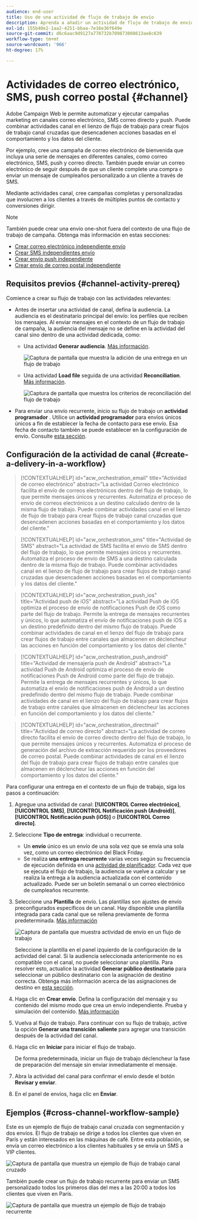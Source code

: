 ```yaml
---
audience: end-user
title: Uso de una actividad de flujo de trabajo de envío
description: Aprenda a añadir un actividad de flujo de trabajo de envío (correo electrónico, push, SMS, correo postal).
exl-id: 155b40e2-1aa2-4251-bbaa-7e16e36f649e
source-git-commit: d6c6aac9d9127a770732b709873008613ae8c639
workflow-type: tm+mt
source-wordcount: '966'
ht-degree: 17%

---
```


# Actividades de correo electrónico, SMS, push correo postal {#channel}

Adobe Campaign Web le permite automatizar y ejecutar campañas marketing en canales correo electrónico, SMS correo directo y push. Puede combinar actividades canal en el lienzo de flujo de trabajo para crear flujos de trabajo canal cruzadas que desencadenen acciones basadas en el comportamiento y los datos del cliente.

Por ejemplo, cree una campaña de correo electrónico de bienvenida que incluya una serie de mensajes en diferentes canales, como correo electrónico, SMS, push y correo directo. También puede enviar un correo electrónico de seguir después de que un cliente complete una compra o enviar un mensaje de cumpleaños personalizado a un cliente a través de SMS.

Mediante actividades canal, cree campañas completas y personalizadas que involucren a los clientes a través de múltiples puntos de contacto y conversiones dirigir.

>[!NOTE]
>
>También puede crear una envío one-shot fuera del contexto de una flujo de trabajo de campaña. Obtenga más información en estas secciones:
>* [Crear correo electrónico independiente envío](../../email/create-email.md)
>* [Crear SMS independientes envío](../../sms/create-sms.md)
>* [Crear envío push independiente](../../push/create-push.md)
>* [Crear envío de correo postal independiente](../../direct-mail/create-direct-mail.md)

## Requisitos previos {#channel-activity-prereq}

Comience a crear su flujo de trabajo con las actividades relevantes:

* Antes de insertar una actividad de canal, defina la audiencia. La audiencia es el destinatario principal del envío: los perfiles que reciben los mensajes. Al enviar mensajes en el contexto de un flujo de trabajo de campaña, la audiencia del mensaje no se define en la actividad del canal sino dentro de una actividad dedicada, como:

   * Una actividad **Generar audiencia**. [Más información](build-audience.md).

     ![Captura de pantalla que muestra la adición de una entrega en un flujo de trabajo](../../msg/assets/add-delivery-in-wf.png)

   * Una actividad **Load file** seguida de una actividad **Reconciliation**. [Más información](load-file.md).

     ![Captura de pantalla que muestra los criterios de reconciliación](../assets/workflow-reconciliation-criteria.png) del flujo de trabajo

* Para enviar una envío recurrente, inicio su flujo de trabajo un **actividad programador** . Utilice un **actividad programador** para envíos únicos únicos a fin de establecer la fecha de contacto para ese envío. Esa fecha de contacto también se puede establecer en la configuración de envío. Consulte [esta sección](scheduler.md).

## Configuración de la actividad de canal {#create-a-delivery-in-a-workflow}

>[!CONTEXTUALHELP]
>id="acw_orchestration_email"
>title="Actividad de correo electrónico"
>abstract="La actividad Correo electrónico facilita el envío de correos electrónicos dentro del flujo de trabajo, lo que permite mensajes únicos y recurrentes. Automatiza el proceso de envío de correos electrónicos a un destino calculado dentro de la misma flujo de trabajo. Puede combinar actividades canal en el lienzo de flujo de trabajo para crear flujos de trabajo canal cruzadas que desencadenen acciones basadas en el comportamiento y los datos del cliente."

>[!CONTEXTUALHELP]
>id="acw_orchestration_sms"
>title="Actividad de SMS"
>abstract="La actividad de SMS facilita el envío de SMS dentro del flujo de trabajo, lo que permite mensajes únicos y recurrentes. Automatiza el proceso de envío de SMS a una destino calculada dentro de la misma flujo de trabajo. Puede combinar actividades canal en el lienzo de flujo de trabajo para crear flujos de trabajo canal cruzadas que desencadenen acciones basadas en el comportamiento y los datos del cliente."

>[!CONTEXTUALHELP]
>id="acw_orchestration_push_ios"
>title="Actividad push de iOS"
>abstract="La actividad Push de iOS optimiza el proceso de envío de notificaciones Push de iOS como parte del flujo de trabajo. Permite la entrega de mensajes recurrentes y únicos, lo que automatiza el envío de notificaciones push de iOS a un destino predefinido dentro del mismo flujo de trabajo. Puede combinar actividades de canal en el lienzo del flujo de trabajo para crear flujos de trabajo entre canales que almacenen en déclencheur las acciones en función del comportamiento y los datos del cliente."

>[!CONTEXTUALHELP]
>id="acw_orchestration_push_android"
>title="Actividad de mensajería push de Android"
>abstract="La actividad Push de Android optimiza el proceso de envío de notificaciones Push de Android como parte del flujo de trabajo. Permite la entrega de mensajes recurrentes y únicos, lo que automatiza el envío de notificaciones push de Android a un destino predefinido dentro del mismo flujo de trabajo. Puede combinar actividades de canal en el lienzo del flujo de trabajo para crear flujos de trabajo entre canales que almacenen en déclencheur las acciones en función del comportamiento y los datos del cliente."

>[!CONTEXTUALHELP]
>id="acw_orchestration_directmail"
>title="Actividad de correo directo"
>abstract="La actividad de correo directo facilita el envío de correo directo dentro del flujo de trabajo, lo que permite mensajes únicos y recurrentes. Automatiza el proceso de generación del archivo de extracción requerido por los proveedores de correo postal. Puede combinar actividades de canal en el lienzo del flujo de trabajo para crear flujos de trabajo entre canales que almacenen en déclencheur las acciones en función del comportamiento y los datos del cliente."

Para configurar una entrega en el contexto de un flujo de trabajo, siga los pasos a continuación:

1. Agregue una actividad de canal: **[!UICONTROL Correo electrónico]**, **[!UICONTROL SMS]**, **[!UICONTROL Notificación push (Android)]**, **[!UICONTROL Notificación push (iOS)]** o **[!UICONTROL Correo directo]**.

1. Seleccione **Tipo de entrega**: individual o recurrente.

   * Un **envío** único es un envío de una sola vez que se envía una sola vez, como un correo electrónico del Black Friday.
   * Se realiza **una entrega recurrente** varias veces según su frecuencia de ejecución definida en una [actividad de planificador](scheduler.md). Cada vez que se ejecuta el flujo de trabajo, la audiencia se vuelve a calcular y se realiza la entrega a la audiencia actualizada con el contenido actualizado. Puede ser un boletín semanal o un correo electrónico de cumpleaños recurrente.

1. Seleccione una **Plantilla** de envío. Las plantillas son ajustes de envío preconfigurados específicos de un canal. Hay disponible una plantilla integrada para cada canal que se rellena previamente de forma predeterminada. [Más información](../../msg/delivery-template.md)

   ![Captura de pantalla que muestra actividad de envío en un flujo de trabajo](../assets/delivery-activity-in-wf.png)

   Seleccione la plantilla en el panel izquierdo de la configuración de la actividad del canal. Si la audiencia seleccionada anteriormente no es compatible con el canal, no puede seleccionar una plantilla. Para resolver esto, actualice la actividad **Generar público destinatario** para seleccionar un público destinatario con la asignación de destino correcta. Obtenga más información acerca de las asignaciones de destino en [esta sección](../../audience/targeting-dimensions.md).

1. Haga clic en **Crear envío**. Defina la configuración del mensaje y su contenido del mismo modo que crea un envío independiente. Prueba y simulación del contenido. [Más información](../../msg/gs-messages.md)

1. Vuelva al flujo de trabajo. Para continuar con su flujo de trabajo, active la opción **Generar una transición saliente** para agregar una transición después de la actividad del canal.

1. Haga clic en **Iniciar** para iniciar el flujo de trabajo.

   De forma predeterminada, iniciar un flujo de trabajo déclencheur la fase de preparación del mensaje sin enviar inmediatamente el mensaje.

1. Abra la actividad del canal para confirmar el envío desde el botón **Revisar y enviar**.

1. En el panel de envíos, haga clic en **Enviar**.

## Ejemplos {#cross-channel-workflow-sample}

Este es un ejemplo de flujo de trabajo canal cruzada con segmentación y dos envíos. El flujo de trabajo se dirige a todos los clientes que viven en París y están interesados en las máquinas de café. Entre esta población, se envía un correo electrónico a los clientes habituales y se envía un SMS a VIP clientes.

![Captura de pantalla que muestra un ejemplo de flujo de trabajo canal cruzado](../assets/workflow-channel-example.png)

También puede crear un flujo de trabajo recurrente para enviar un SMS personalizado todos los primeros días del mes a las 20:00 a todos los clientes que viven en París.

![Captura de pantalla que muestra un ejemplo de flujo de trabajo recurrente](../assets/workflow-channel-example2.png)

<!--
description, which use case you can perform (common other activities that you can link before or after the activity)

how to add and configure the activity

example of a configured activity within a workflow
The Email delivery activity allows you to configure the sending of an email in a workflow. 
-->

<!-- Scheduled emails available?

This can be a single send email and sent just once, or it can be a recurring email.
* Single send emails are standard emails, sent once.
* Recurring emails allow you to send the same email multiple times to different targets over a defined period. You can aggregate the deliveries per period in order to get reports that correspond to your needs.

When linked to a scheduler, you can define recurring emails.
Email recipients are defined upstream of the activity in the same workflow, via an Audience targeting activity.

-->

<!--The message preparation is triggered according to the workflow execution parameters. From the message dashboard, you can select whether to request or not a manual confirmation to send the message (required by default). You can start the workflow manually or place a scheduler activity in the workflow to automate execution.-->